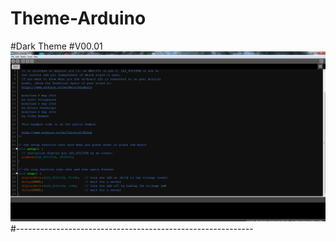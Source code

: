 # Theme-Arduino
#Dark Theme
#V00.01
<img src="https://github.com/hamedsargoli/Theme-Arduino/blob/master/Dark%20Theme/V01/pic_V00.PNG?raw=true" >
#-----------------------------------------------------------
